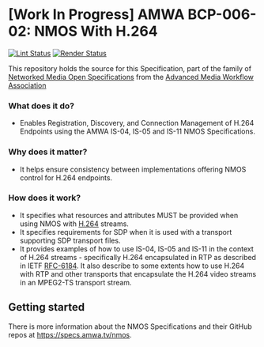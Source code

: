 # \[Work In Progress\] AMWA BCP-006-02: NMOS With H.264

[![Lint Status](https://github.com/AMWA-TV/bcp-006-02/workflows/Lint/badge.svg)](https://github.com/AMWA-TV/bcp-006-02/actions?query=workflow%3ALint)
[![Render Status](https://github.com/AMWA-TV/bcp-006-02/workflows/Render/badge.svg)](https://github.com/AMWA-TV/bcp-006-02/actions?query=workflow%3ARender)

This repository holds the source for this Specification, part of the family of [Networked Media Open Specifications](https://specs.amwa.tv/nmos) from the [Advanced Media Workflow Association](https://amwa.tv)

<!-- INTRO-START -->

### What does it do?

- Enables Registration, Discovery, and Connection Management of H.264 Endpoints using the AMWA IS-04, IS-05 and IS-11 NMOS Specifications.

### Why does it matter?

- It helps ensure consistency between implementations offering NMOS control for H.264 endpoints.

### How does it work?

- It specifies what resources and attributes MUST be provided when using NMOS with [H.264][] streams.
- It specifies requirements for SDP when it is used with a transport supporting SDP transport files.
- It provides examples of how to use IS-04, IS-05 and IS-11 in the context of H.264 streams - specifically H.264 encapsulated in RTP as described in IETF [RFC-6184][]. It also describe to some extents how to use H.264 with RTP and other transports that encapsulate the H.264 video streams in an MPEG2-TS transport stream.

<!-- INTRO-END -->

## Getting started

There is more information about the NMOS Specifications and their GitHub repos at <https://specs.amwa.tv/nmos>.

[H.264]: https://www.itu.int/rec/T-REC-H.264 "Advanced video coding for generic audiovisual services"
[RFC-6184]: https://tools.ietf.org/html/rfc6184 "RTP Payload Format for H.264 Video"
